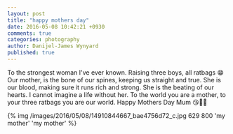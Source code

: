 ```yaml
---
layout: post
title: "happy mothers day"
date: 2016-05-08 10:42:21 +0930
comments: true
categories: photography
author: Danijel-James Wynyard
published: true
---
```

To the strongest woman I've ever known. Raising three boys, all ratbags 😁 Our mother, is the bone of our spines, keeping us straight and true. She is our blood, making sure it runs rich and strong. She is the beating of our hearts. I cannot imagine a life without her. To the world you are a mother, to your three ratbags you are our world. Happy Mothers Day Mum 😘💐🌟 

{% img /images/2016/05/08/14910844667_bae4756d72_c.jpg 629 800 'my mother' 'my mother' %}
